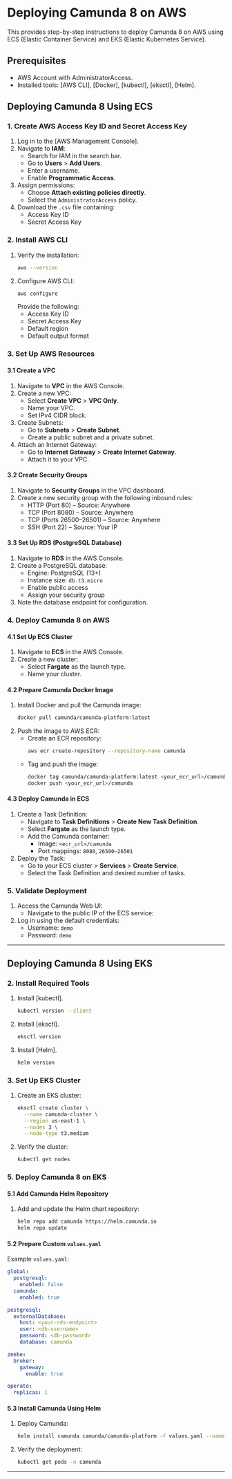 #  Deploying Camunda 8 on AWS

This provides step-by-step instructions to deploy Camunda 8 on AWS using ECS (Elastic Container Service) and EKS (Elastic Kubernetes Service).


## Prerequisites

- AWS Account with AdministratorAccess.
- Installed tools: [AWS CLI],  [Docker],  [kubectl], [eksctl],  [Helm].


## Deploying Camunda 8 Using ECS

### 1. Create AWS Access Key ID and Secret Access Key

1. Log in to the [AWS Management Console].
2. Navigate to **IAM**:
   - Search for IAM in the search bar.
   - Go to **Users** > **Add Users**.
   - Enter a username.
   - Enable **Programmatic Access**.
3. Assign permissions:
   - Choose **Attach existing policies directly**.
   - Select the `AdministratorAccess` policy.
4. Download the `.csv` file containing:
   - Access Key ID
   - Secret Access Key

### 2. Install AWS CLI

1. Verify the installation:
   ```bash
   aws --version
   ```
2. Configure AWS CLI:
   ```bash
   aws configure
   ```
   Provide the following:
   - Access Key ID
   - Secret Access Key
   - Default region
   - Default output format

### 3. Set Up AWS Resources

#### 3.1 Create a VPC

1. Navigate to **VPC** in the AWS Console.
2. Create a new VPC:
   - Select **Create VPC** > **VPC Only**.
   - Name your VPC.
   - Set IPv4 CIDR block.
3. Create Subnets:
   - Go to **Subnets** > **Create Subnet**.
   - Create a public subnet and a private subnet.
4. Attach an Internet Gateway:
   - Go to **Internet Gateway** > **Create Internet Gateway**.
   - Attach it to your VPC.

#### 3.2 Create Security Groups

1. Navigate to **Security Groups** in the VPC dashboard.
2. Create a new security group with the following inbound rules:
   - HTTP (Port 80) – Source: Anywhere
   - TCP (Port 8080) – Source: Anywhere
   - TCP (Ports 26500–26501) – Source: Anywhere
   - SSH (Port 22) – Source: Your IP

#### 3.3 Set Up RDS (PostgreSQL Database)

1. Navigate to **RDS** in the AWS Console.
2. Create a PostgreSQL database:
   - Engine: PostgreSQL (13+)
   - Instance size: `db.t3.micro`
   - Enable public access
   - Assign your security group
3. Note the database endpoint for configuration.

### 4. Deploy Camunda 8 on AWS

#### 4.1 Set Up ECS Cluster

1. Navigate to **ECS** in the AWS Console.
2. Create a new cluster:
   - Select **Fargate** as the launch type.
   - Name your cluster.

#### 4.2 Prepare Camunda Docker Image

1. Install Docker and pull the Camunda image:
   ```bash
   docker pull camunda/camunda-platform:latest
   ```
2. Push the image to AWS ECR:
   - Create an ECR repository:
     ```bash
     aws ecr create-repository --repository-name camunda
     ```
   - Tag and push the image:
     ```bash
     docker tag camunda/camunda-platform:latest <your_ecr_url>/camunda
     docker push <your_ecr_url>/camunda
     ```

#### 4.3 Deploy Camunda in ECS

1. Create a Task Definition:
   - Navigate to **Task Definitions** > **Create New Task Definition**.
   - Select **Fargate** as the launch type.
   - Add the Camunda container:
     - Image: `<ecr_url>/camunda`
     - Port mappings: `8080`, `26500–26501`
2. Deploy the Task:
   - Go to your ECS cluster > **Services** > **Create Service**.
   - Select the Task Definition and desired number of tasks.

### 5. Validate Deployment

1. Access the Camunda Web UI:
   - Navigate to the public IP of the ECS service:
2. Log in using the default credentials:
   - Username: `demo`
   - Password: `demo`

---

## Deploying Camunda 8 Using EKS

### 2. Install Required Tools

1. Install [kubectl].
   ```bash
   kubectl version --client
   ```
2. Install [eksctl].
   ```bash
   eksctl version
   ```
3. Install [Helm].
   ```bash
   helm version
   ```

### 3. Set Up EKS Cluster

1. Create an EKS cluster:
   ```bash
   eksctl create cluster \
     --name camunda-cluster \
     --region us-east-1 \
     --nodes 3 \
     --node-type t3.medium
   ```
2. Verify the cluster:
   ```bash
   kubectl get nodes
   ```

### 5. Deploy Camunda 8 on EKS

#### 5.1 Add Camunda Helm Repository

1. Add and update the Helm chart repository:
   ```bash
   helm repo add camunda https://helm.camunda.io
   helm repo update
   ```

#### 5.2 Prepare Custom `values.yaml`

Example `values.yaml`:
```yaml
global:
  postgresql:
    enabled: false
  camunda:
    enabled: true

postgresql:
  externalDatabase:
    host: <your-rds-endpoint>
    user: <db-username>
    password: <db-password>
    database: camunda

zeebe:
  broker:
    gateway:
      enable: true

operate:
  replicas: 1
```

#### 5.3 Install Camunda Using Helm

1. Deploy Camunda:
   ```bash
   helm install camunda camunda/camunda-platform -f values.yaml --namespace camunda --create-namespace
   ```
2. Verify the deployment:
   ```bash
   kubectl get pods -n camunda
   ```

---
